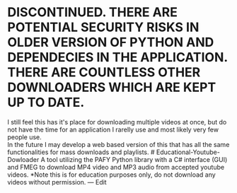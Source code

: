   <h1><b>DISCONTINUED. THERE ARE POTENTIAL SECURITY RISKS IN OLDER VERSION OF PYTHON AND DEPENDECIES IN THE APPLICATION. THERE ARE COUNTLESS OTHER DOWNLOADERS WHICH ARE KEPT UP TO DATE.</b></h1>
I still feel this has it's place for downloading multiple videos at once, but do not have the time for an application I rarelly use and most likely very few people use. <br>
In the future I may develop a web based version of this that has all the same functionalities for mass downloads and playlists.
# Educational-Youtube-Dowloader
A tool utilizing the PAFY Python library with a C# interface (GUI) and FMEG to download MP4 video and MP3 audio from accepted youtube videos. *Note this is for education purposes only, do not download any videos without permission. — Edit
